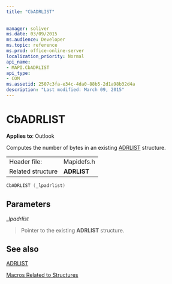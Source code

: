 ```yaml
---
title: "CbADRLIST"
 
 
manager: soliver
ms.date: 03/09/2015
ms.audience: Developer
ms.topic: reference
ms.prod: office-online-server
localization_priority: Normal
api_name:
- MAPI.CbADRLIST
api_type:
- COM
ms.assetid: 2507c3fa-e34c-4da0-88b5-2d1a98b32d4a
description: "Last modified: March 09, 2015"
---
```


# CbADRLIST

  
  
**Applies to**: Outlook 
  
Computes the number of bytes in an existing [ADRLIST](adrlist.md) structure. 
  
|||
|:-----|:-----|
|Header file:  <br/> |Mapidefs.h  <br/> |
|Related structure  <br/> |**ADRLIST** <br/> |
   
```cpp
CbADRLIST (_lpadrlist)
```

## Parameters

 __lpadrlist_
  
> Pointer to the existing **ADRLIST** structure. 
    
## See also



[ADRLIST](adrlist.md)


[Macros Related to Structures](macros-related-to-structures.md)

